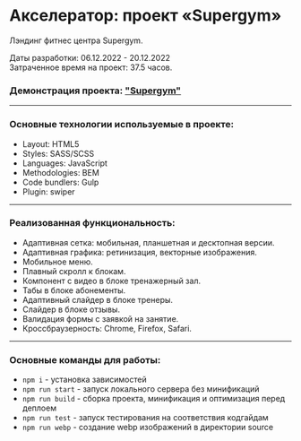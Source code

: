 # Акселератор: проект «Supergym»

Лэндинг фитнес центра Supergym.

Даты разработки: 06.12.2022 - 20.12.2022<br>
Затраченное время на проект: 37.5 часов.

### Демонстрация проекта: ["Supergym"](https://michaelbezz.github.io/fitness-accelerator/)

---

### Основные технологии используемые в проекте:
* Layout: HTML5
* Styles: SASS/SCSS
* Languages: JavaScript
* Methodologies: BEM
* Code bundlers: Gulp
* Plugin: swiper

---

### Реализованная функциональность:
* Адаптивная сетка: мобильная, планшетная и десктопная версии.
* Адаптивная графика: ретинизация, векторные изображения.
* Мобильное меню.
* Плавный скролл к блокам.
* Компонент с видео в блоке тренажерный зал.
* Табы в блоке абонементы.
* Адаптивный слайдер в блоке тренеры.
* Слайдер в блоке отзывы.
* Валидация формы с заявкой на занятие.
* Кроссбраузерность: Chrome, Firefox, Safari.

---

### Основные команды для работы:
* `npm i` - установка зависимостей
* `npm run start` - запуск локального сервера без минификаций
* `npm run build` - сборка проекта, минификация и оптимизация перед деплоем
* `npm run test` - запуск тестирования на соответствия кодгайдам
* `npm run webp` - создание webp изображений в директории source
